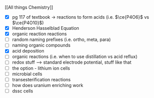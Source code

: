 [[All things Chemistry]]

- [x] pg 117 of textbook -> reactions to form acids (i.e. $\ce{P4O6}$ vs $\ce{P4O10}$)
- [x] Henderson Hasselblad Equation
- [x] organic reaction reactions
- [ ] random naming prefixes (i.e. ortho, meta, para)
- [ ] naming organic compounds
- [x] acid deposition
- [ ] organic reactions (i.e. when to use distillation vs acid reflux)
- [ ] redox stuff --> standard electrode potential, stuff like that
- [ ] the option - lithium ion cells
- [ ] microbial cells
- [ ] transesterification reactions
- [ ] how does uranium enriching work
- [ ] dssc cells